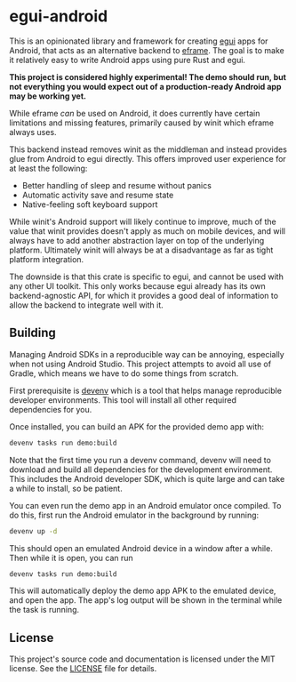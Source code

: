 # egui-android

This is an opinionated library and framework for creating [egui] apps for Android, that acts as an alternative backend to [eframe]. The goal is to make it relatively easy to write Android apps using pure Rust and egui.

**This project is considered highly experimental! The demo should run, but not everything you would expect out of a production-ready Android app may be working yet.**

While eframe *can* be used on Android, it does currently have certain limitations and missing features, primarily caused by winit which eframe always uses.

This backend instead removes winit as the middleman and instead provides glue from Android to egui directly. This offers improved user experience for at least the following:

- Better handling of sleep and resume without panics
- Automatic activity save and resume state
- Native-feeling soft keyboard support

While winit's Android support will likely continue to improve, much of the value that winit provides doesn't apply as much on mobile devices, and will always have to add another abstraction layer on top of the underlying platform. Ultimately winit will always be at a disadvantage as far as tight platform integration.

The downside is that this crate is specific to egui, and cannot be used with any other UI toolkit. This only works because egui already has its own backend-agnostic API, for which it provides a good deal of information to allow the backend to integrate well with it.

## Building

Managing Android SDKs in a reproducible way can be annoying, especially when not using Android Studio. This project attempts to avoid all use of Gradle, which means we have to do some things from scratch.

First prerequisite is [devenv](https://devenv.sh) which is a tool that helps manage reproducible developer environments. This tool will install all other required dependencies for you.

Once installed, you can build an APK for the provided demo app with:

```sh
devenv tasks run demo:build
```

Note that the first time you run a devenv command, devenv will need to download and build all dependencies for the development environment. This includes the Android developer SDK, which is quite large and can take a while to install, so be patient.

You can even run the demo app in an Android emulator once compiled. To do this, first run the Android emulator in the background by running:

```sh
devenv up -d
```

This should open an emulated Android device in a window after a while. Then while it is open, you can run

```sh
devenv tasks run demo:build
```

This will automatically deploy the demo app APK to the emulated device, and open the app. The app's log output will be shown in the terminal while the task is running.

## License

This project's source code and documentation is licensed under the MIT license. See the [LICENSE](LICENSE) file for details.


[eframe]: https://crates.io/crates/eframe
[egui]: https://crates.io/crates/eframe
